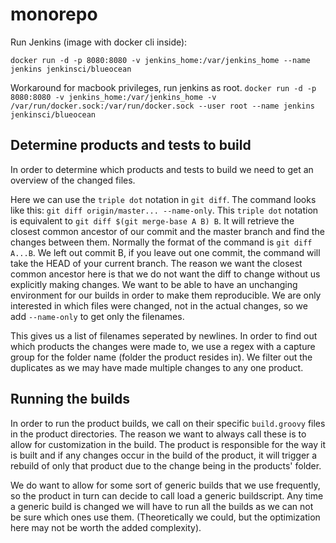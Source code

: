 # monorepo

Run Jenkins (image with docker cli inside):

`docker run -d -p 8080:8080 -v jenkins_home:/var/jenkins_home --name jenkins jenkinsci/blueocean`

Workaround for macbook privileges, run jenkins as root.
`docker run -d -p 8080:8080 -v jenkins_home:/var/jenkins_home -v /var/run/docker.sock:/var/run/docker.sock --user root --name jenkins jenkinsci/blueocean`

## Determine products and tests to build
In order to determine which products and tests to build we need to get an overview of the changed files.

Here we can use the `triple dot` notation in `git diff`. 
The command looks like this: `git diff origin/master... --name-only`. 
This `triple dot` notation is equivalent to `git diff $(git merge-base A B) B`. It will retrieve the closest common ancestor of our commit and the master branch and find the changes between them. Normally the format of the command is `git diff A...B`. We left out commit B, if you leave out one commit, the command will take the HEAD of your current branch.
The reason we want the closest common ancestor here is that we do not want the diff to change without us explicitly making changes. We want to be able to have an unchanging environment for our builds in order to make them reproducible.
We are only interested in which files were changed, not in the actual changes, so we add `--name-only` to get only the filenames.

This gives us a list of filenames seperated by newlines. In order to find out which products the changes were made to, we use a regex with a capture group for the folder name (folder the product resides in). We filter out the duplicates as we may have made multiple changes to any one product.


## Running the builds
In order to run the product builds, we call on their specific `build.groovy` files in the product directories. The reason we want to always call these is to allow for customization in the build. The product is responsible for the way it is built and if any changes occur in the build of the product, it will trigger a rebuild of only that product due to the change being in the products' folder.

We do want to allow for some sort of generic builds that we use frequently, so the product in turn can decide to call load a generic buildscript. Any time a generic build is changed we will have to run all the builds as we can not be sure which ones use them. (Theoretically we could, but the optimization here may not be worth the added complexity).